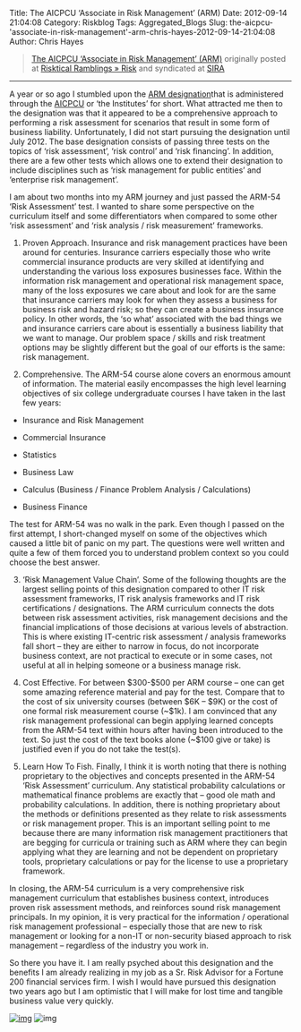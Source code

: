 Title: The AICPCU ‘Associate in Risk Management’ (ARM)
Date: 2012-09-14 21:04:08
Category: Riskblog
Tags: Aggregated_Blogs
Slug: the-aicpcu-'associate-in-risk-management'-arm-chris-hayes-2012-09-14-21:04:08
Author: Chris Hayes

>[The AICPCU ‘Associate in Risk Management’ (ARM)](http://risktical.com/2012/09/14/the-aicpcu-associate-in-risk-management-arm/) originally posted at [Risktical Ramblings » Risk](http://risktical.com) and syndicated at [SIRA](http://societyinforisk.org)
***
A year or so ago I stumbled upon the [ARM designation](https://www.aicpcu.org/guide/designations/arm.php)that is administered through the [AICPCU](https://www.aicpcu.org/) or ‘the Institutes’ for short. What attracted me then to the designation was that it appeared to be a comprehensive approach to performing a risk assessment for scenarios that result in some form of business liability. Unfortunately, I did not start pursuing the designation until July 2012. The base designation consists of passing three tests on the topics of ‘risk assessment’, ‘risk control’ and ‘risk financing’. In addition, there are a few other tests which allows one to extend their designation to include disciplines such as ‘risk management for public entities’ and ‘enterprise risk management’.

I am about two months into my ARM journey and just passed the ARM-54 ‘Risk Assessment’ test. I wanted to share some perspective on the curriculum itself and some differentiators when compared to some other ‘risk assessment’ and ‘risk analysis / risk measurement’ frameworks.

1. Proven Approach. Insurance and risk management practices have been around for centuries. Insurance carriers especially those who write commercial insurance products are very skilled at identifying and understanding the various loss exposures businesses face. Within the information risk management and operational risk management space, many of the loss exposures we care about and look for are the same that insurance carriers may look for when they assess a business for business risk and hazard risk; so they can create a business insurance policy. In other words, the ‘so what’ associated with the bad things we and insurance carriers care about is essentially a business liability that we want to manage. Our problem space / skills and risk treatment options may be slightly different but the goal of our efforts is the same: risk management.

2. Comprehensive. The ARM-54 course alone covers an enormous amount of information. The material easily encompasses the high level learning objectives of six college undergraduate courses I have taken in the last few years:

- Insurance and Risk Management

- Commercial Insurance

- Statistics

- Business Law

- Calculus (Business / Finance Problem Analysis / Calculations)

- Business Finance

The test for ARM-54 was no walk in the park. Even though I passed on the first attempt, I short-changed myself on some of the objectives which caused a little bit of panic on my part. The questions were well written and quite a few of them forced you to understand problem context so you could choose the best answer.

3. ‘Risk Management Value Chain’. Some of the following thoughts are the largest selling points of this designation compared to other IT risk assessment frameworks, IT risk analysis frameworks and IT risk certifications / designations. The ARM curriculum connects the dots between risk assessment activities, risk management decisions and the financial implications of those decisions at various levels of abstraction. This is where existing IT-centric risk assessment / analysis frameworks fall short – they are either to narrow in focus, do not incorporate business context, are not practical to execute or in some cases, not useful at all in helping someone or a business manage risk.

4. Cost Effective. For between \$300-\$500 per ARM course – one can get some amazing reference material and pay for the test. Compare that to the cost of six university courses (between \$6K – \$9K) or the cost of one formal risk measurement course (\~\$1k). I am convinced that any risk management professional can begin applying learned concepts from the ARM-54 text within hours after having been introduced to the text. So just the cost of the text books alone (\~\$100 give or take) is justified even if you do not take the test(s).

5. Learn How To Fish. Finally, I think it is worth noting that there is nothing proprietary to the objectives and concepts presented in the ARM-54 ‘Risk Assessment’ curriculum. Any statistical probability calculations or mathematical finance problems are exactly that – good ole math and probability calculations. In addition, there is nothing proprietary about the methods or definitions presented as they relate to risk assessments or risk management proper. This is an important selling point to me because there are many information risk management practitioners that are begging for curricula or training such as ARM where they can begin applying what they are learning and not be dependent on proprietary tools, proprietary calculations or pay for the license to use a proprietary framework.

In closing, the ARM-54 curriculum is a very comprehensive risk management curriculum that establishes business context, introduces proven risk assessment methods, and reinforces sound risk management principals. In my opinion, it is very practical for the information / operational risk management professional – especially those that are new to risk management or looking for a non-IT or non-security biased approach to risk management – regardless of the industry you work in.

So there you have it. I am really psyched about this designation and the benefits I am already realizing in my job as a Sr. Risk Advisor for a Fortune 200 financial services firm. I wish I would have pursued this designation two years ago but I am optimistic that I will make for lost time and tangible business value very quickly.

[![img](http://feeds.wordpress.com/1.0/comments/risktical.wordpress.com/426/)](http://feeds.wordpress.com/1.0/gocomments/risktical.wordpress.com/426/) ![img](http://stats.wordpress.com/b.gif?host=risktical.com&blog=4314091&post=426&subd=risktical&ref=&feed=1)


